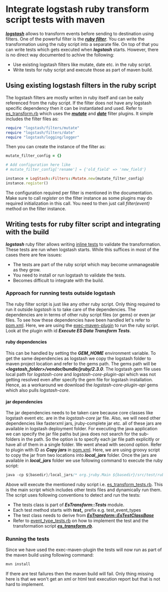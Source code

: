 # Integrate logstash ruby transform script tests with maven
[_**logstash**_](https://www.elastic.co/products/logstash) allows to transform events before sending to destination using filters. One of the powerful filter is the [_**ruby filter**_](https://www.elastic.co/guide/en/logstash/current/plugins-filters-ruby.html). You can write the transformation using the ruby script into a separate file. On top of that you can write tests which gets executed when _**logstash**_ starts. However, there is no direct way documented to achive the following:
* Use existing logstash filters like mutate, date etc. in the ruby script.
* Write tests for ruby script and execute those as part of maven build.

## Using existing logstash filters in the ruby script
The logstash filters are mostly writen in ruby itself and can be eaily referenced from the ruby script. If the filter does not have any logstash specific dependency then it can be instantiated and used. Refer to [es_transform.rb](src/main/ruby/es_transform.rb) which uses the [_**mutate**_](https://www.elastic.co/guide/en/logstash/current/plugins-filters-mutate.html) and [_**date**_](https://www.elastic.co/guide/en/logstash/current/plugins-filters-date.html) filter plugins. It simple includes the filter files as:
```ruby
require "logstash/filters/mutate"
require "logstash/filters/date"
require "logstash/logging/logger"
```
Then you can create the instance of the filter as:
```ruby
mutate_filter_config = {}

# Add configuration here like
# mutate_filter_config['rename'] = {'old_field' => 'new_field'}

instance = LogStash::Filters::Mutate.new(mutate_filter_config)
instance.register()
```
The configuration required per filter is mentioned in the documentation. Make sure to call _register_ on the filter instance as some plugins may do required initialization in this call. You need to then just call _filter(event)_ method on the filter instance.

## Writing tests for ruby filter script and integrating with the build
_**logstash**_ ruby filter allows writing [inline tests](https://www.elastic.co/guide/en/logstash/current/plugins-filters-ruby.html#_testing_the_ruby_script) to validate the transformation. These tests are run when logstash starts. While this suffices in most of the cases there are few issues:
* The tests are part of the ruby script which may become unmanageable as they grow.
* You need to install or run logstash to validate the tests.
* Becomes difficult to integrate with the build.

### Approach for running tests outside logstash
The ruby filter script is just like any other ruby script. Only thing required to run it outside _logstash_ is to take care of the dependencies. The dependencies are in terms of other ruby script files (or gems) or even jar files. To see how these dependencies have been handled let's refer to [pom.xml](pom.xml). Here, we are using the [exec-maven-plugin](http://www.mojohaus.org/exec-maven-plugin) to run the ruby script. Look at the plugin with id _**Execute ES Data Transform Tests**_.
#### ruby dependencies
This can be handled by setting the _**GEM_HOME**_ environment variable. To get the same dependencies as logstash we copy the logstash folder to maven project location and refer to the gems path. The gems path will be ***<logstash_folder>/vendor/bundle/jruby/2.3.0***.
The logstash gem file uses local path for *logstash-core* and *logstash-core-plugin-api* which was not getting resolved even after specify the gem file for logstash installation. Hence, as a workaround we download the *logstash-core-plugin-api* gems which also pulls *logstash-core*.
#### jar dependencies
The jar dependencies needs to be taken care because core classes like logstash event etc. are in the *logstash-core* jar file. Also, we will need other dependencies like fasterxml jars, jruby-complete jar etc. all of these jars are available in logstash deployment folder. For executing the java application we can specify the jar file paths but java does not search for the sub-folders in the path. So the option is to specify each jar file path explicitly or have all of them in a single folder. We went ahead with second option. Refer to plugin with ID as ***Copy jars*** in [pom.xml](pom.xml). Here, we are using groovy script to copy the jar from two locations into ***local_jars*** folder.
Once the jars are available in ***local_jars*** folder we use following command to execute the ruby script:
```java
java -cp ${basedir}/local_jars/* org.jruby.Main ${basedir}/src/test/ruby/core/es_transform_tests.rb
```
Above will execute the mentioned ruby script i.e. [es_transform_tests.rb](src/test/ruby/core/es_transform_tests.rb).
This is the main script which includes other tests files and dynamically run them. The script uses following conventions to detect and run the tests:
* The tests class is part of ***EsTransform::Tests*** module.
* Each test method starts with ***test_*** prefix e.g. test_event_types
* The test class needs to derive from [***EsTransform::EsTestClassBase***](src/test/ruby/core/es_transform_test_core.rb)
* Refer to [event_type_tests.rb](src/test/ruby/event_type_tests.rb) on how to implement the test and the transformation script [***es_transform.rb***](src/main/ruby/es_transform.rb).
### Running the tests 
Since we have used the exec-maven-plugin the tests will now run as part of the maven build using following command:
```bash
mvn install
```
If there are test failures then the maven build will fail. Only thing missing here is that we won't get an xml or html test execution report but that is not hard to implement.